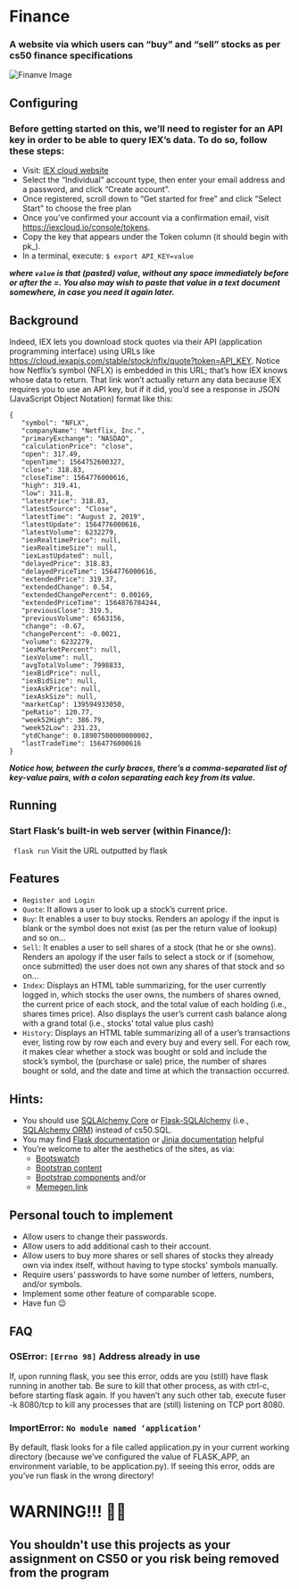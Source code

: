 # Finance
### A website via which users can “buy” and “sell” stocks as per cs50 finance specifications
![Finanve Image](https://cs50.harvard.edu/x/2021/psets/9/finance/finance.png)

## Configuring
### Before getting started on this, we’ll need to register for an API key in order to be able to query IEX’s data. To do so, follow these steps:
- Visit: [IEX cloud website](https://iexcloud.io/cloud-login#/register/)
- Select the “Individual” account type, then enter your email address and a password, and click “Create account”.
- Once registered, scroll down to “Get started for free” and click “Select Start” to choose the free plan
- Once you’ve confirmed your account via a confirmation email, visit https://iexcloud.io/console/tokens.
- Copy the key that appears under the Token column (it should begin with pk_).
- In a terminal, execute: `$ export API_KEY=value`

***where `value` is that (pasted) value, without any space immediately before or after the =. You also may wish to paste that value in a text document somewhere, in case you need it again later.***

## Background
Indeed, IEX lets you download stock quotes via their API (application programming interface) using URLs like https://cloud.iexapis.com/stable/stock/nflx/quote?token=API_KEY. Notice how Netflix’s symbol (NFLX) is embedded in this URL; that’s how IEX knows whose data to return. That link won’t actually return any data because IEX requires you to use an API key, but if it did, you’d see a response in JSON (JavaScript Object Notation) format like this:

```
{
   "symbol": "NFLX",
   "companyName": "Netflix, Inc.",
   "primaryExchange": "NASDAQ",
   "calculationPrice": "close",
   "open": 317.49,
   "openTime": 1564752600327,
   "close": 318.83,
   "closeTime": 1564776000616,
   "high": 319.41,
   "low": 311.8,
   "latestPrice": 318.83,
   "latestSource": "Close",
   "latestTime": "August 2, 2019",
   "latestUpdate": 1564776000616,
   "latestVolume": 6232279,
   "iexRealtimePrice": null,
   "iexRealtimeSize": null,
   "iexLastUpdated": null,
   "delayedPrice": 318.83,
   "delayedPriceTime": 1564776000616,
   "extendedPrice": 319.37,
   "extendedChange": 0.54,
   "extendedChangePercent": 0.00169,
   "extendedPriceTime": 1564876784244,
   "previousClose": 319.5,
   "previousVolume": 6563156,
   "change": -0.67,
   "changePercent": -0.0021,
   "volume": 6232279,
   "iexMarketPercent": null,
   "iexVolume": null,
   "avgTotalVolume": 7998833,
   "iexBidPrice": null,
   "iexBidSize": null,
   "iexAskPrice": null,
   "iexAskSize": null,
   "marketCap": 139594933050,
   "peRatio": 120.77,
   "week52High": 386.79,
   "week52Low": 231.23,
   "ytdChange": 0.18907500000000002,
   "lastTradeTime": 1564776000616
}
```

***Notice how, between the curly braces, there’s a comma-separated list of key-value pairs, with a colon separating each key from its value.***

## Running
### Start Flask’s built-in web server (within Finance/):
`` flask run``
Visit the URL outputted by flask

## Features
- `Register and Login`
- `Quote`: It allows a user to look up a stock’s current price.
- `Buy`: It enables a user to buy stocks. Renders an apology if the input is blank or the symbol does not exist (as per the return value of lookup) and so on...
- `Sell`: It enables a user to sell shares of a stock (that he or she owns). Renders an apology if the user fails to select a stock or if (somehow, once submitted) the user does not own any shares of that stock and so on...
- `Index`: Displays an HTML table summarizing, for the user currently logged in, which stocks the user owns, the numbers of shares owned, the current price of each stock, and the total value of each holding (i.e., shares times price). Also displays the user’s current cash balance along with a grand total (i.e., stocks’ total value plus cash)
- `History`: Displays an HTML table summarizing all of a user’s transactions ever, listing row by row each and every buy and every sell. For each row, it makes clear whether a stock was bought or sold and include the stock’s symbol, the (purchase or sale) price, the number of shares bought or sold, and the date and time at which the transaction occurred.

## Hints:
- You should use [SQLAlchemy Core](http://docs.sqlalchemy.org/en/latest/index.html) or [Flask-SQLAlchemy](http://flask-sqlalchemy.pocoo.org/) (i.e., [SQLAlchemy ORM](http://docs.sqlalchemy.org/en/latest/index.html)) instead of cs50.SQL.
- You may find [Flask documentation](https://flask.palletsprojects.com/en/1.1.x/quickstart/) or [Jinja documentation](http://jinja.pocoo.org/docs/dev/) helpful
- You’re welcome to alter the aesthetics of the sites, as via:
   - [Bootswatch](https://bootswatch.com/)
   - [Bootstrap content](https://getbootstrap.com/docs/4.1/content/)
   - [Bootstrap components](https://getbootstrap.com/docs/4.1/components/) and/or
   - [Memegen.link](https://memegen.link/)
 
 
## Personal touch to implement
- Allow users to change their passwords.
- Allow users to add additional cash to their account.
- Allow users to buy more shares or sell shares of stocks they already own via index itself, without having to type stocks’ symbols manually.
- Require users’ passwords to have some number of letters, numbers, and/or symbols.
- Implement some other feature of comparable scope.
- Have fun :wink:

## FAQ
### OSError: `[Errno 98]` Address already in use
If, upon running flask, you see this error, odds are you (still) have flask running in another tab. Be sure to kill that other process, as with ctrl-c, before starting flask again. If you haven’t any such other tab, execute fuser -k 8080/tcp to kill any processes that are (still) listening on TCP port 8080.
### ImportError: `No module named ‘application’`
By default, flask looks for a file called application.py in your current working directory (because we’ve configured the value of FLASK_APP, an environment variable, to be application.py). If seeing this error, odds are you’ve run flask in the wrong directory!


# WARNING!!! 🔴❎
## You shouldn't use this projects as your assignment on CS50 or you risk being removed from the program
